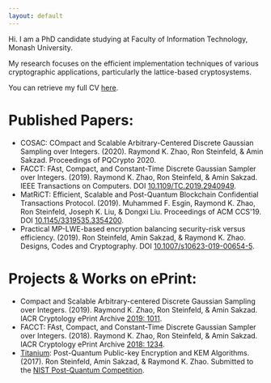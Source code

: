 ```yaml
---
layout: default
---
```


Hi. I am a PhD candidate studying at Faculty of Information Technology, Monash University. 

My research focuses on the efficient implementation techniques of various cryptographic applications, particularly the lattice-based cryptosystems. 

You can retrieve my full CV [here](cv.pdf).

# [](#header-1)Published Papers:
*	COSAC: COmpact and Scalable Arbitrary-Centered Discrete Gaussian Sampling over Integers. (2020). Raymond K. Zhao, Ron Steinfeld, & Amin Sakzad. Proceedings of PQCrypto 2020.
*	FACCT: FAst, Compact, and Constant-Time Discrete Gaussian Sampler over Integers. (2019). Raymond K. Zhao, Ron Steinfeld, & Amin Sakzad. IEEE Transactions on Computers. DOI [10.1109/TC.2019.2940949](https://doi.org/10.1109/TC.2019.2940949).
*	MatRiCT: Efficient, Scalable and Post-Quantum Blockchain Confidential Transactions Protocol. (2019). Muhammed F. Esgin, Raymond K. Zhao, Ron Steinfeld, Joseph K. Liu, & Dongxi Liu. Proceedings of ACM CCS'19. DOI [10.1145/3319535.3354200](https://doi.org/10.1145/3319535.3354200). 
*	Practical MP-LWE-based encryption balancing security-risk versus efficiency. (2019). Ron Steinfeld, Amin Sakzad, & Raymond K. Zhao. Designs, Codes and Cryptography. DOI [10.1007/s10623-019-00654-5](https://doi.org/10.1007/s10623-019-00654-5). 

# [](#header-1)Projects & Works on ePrint:
*	Compact and Scalable Arbitrary-centered Discrete Gaussian Sampling over Integers. (2019).  Raymond K. Zhao, Ron Steinfeld, & Amin Sakzad. IACR Cryptology ePrint Archive [2019: 1011](https://ia.cr/2019/1011). 
*	FACCT: FAst, Compact, and Constant-Time Discrete Gaussian Sampler over Integers. (2018). Raymond K. Zhao, Ron Steinfeld, & Amin Sakzad. IACR Cryptology ePrint Archive [2018: 1234](https://ia.cr/2018/1234). 
*	[Titanium](http://users.monash.edu.au/~rste/Titanium.html): Post-Quantum Public-key Encryption and KEM Algorithms. (2017). Ron Steinfeld, Amin Sakzad, & Raymond K. Zhao. Submitted to the [NIST Post-Quantum Competition](https://csrc.nist.gov/Projects/Post-Quantum-Cryptography).
